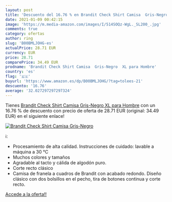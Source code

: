 ```yaml
---
layout: post
title: 'Descuento del 16.76 % en Brandit Check Shirt Camisa  Gris-Negro  '
date: 2021-01-09 00:42:15
image: 'https://m.media-amazon.com/images/I/514SOQz-WgL._SL200_.jpg'
comments: true
category: ofertas
author: ring
slug: 'B00BMLJOHG-es'
actualPrice: 28.71 EUR
currency: EUR
price: 28.71
comparePrice: 34.49 EUR
prodname: 'Brandit Check Shirt Camisa  Gris-Negro  XL para Hombre'
country: 'es'
flag: '🇪🇸'
buyurl: 'https://www.amazon.es/dp/B00BMLJOHG/?tag=tolees-21'
descuento: '16.76'
average: '32.027297297297324'
---
```


Tienes [Brandit Check Shirt Camisa  Gris-Negro  XL para Hombre](https://www.amazon.es/dp/B00BMLJOHG/?tag=tolees-21) con un 16.76 % de descuento con precio de oferta de 28.71 EUR (original: 34.49 EUR) en el siguiente enlace!

[![Brandit Check Shirt Camisa  Gris-Negro  ](https://m.media-amazon.com/images/I/514SOQz-WgL._SL200_.jpg)](https://www.amazon.es/dp/B00BMLJOHG/?tag=tolees-21)

ℹ️:

- Procesamiento de alta calidad. Instrucciones de cuidado: lavable a máquina a 30 °C
- Muchos colores y tamaños
- Agradable al tacto y cálida de algodón puro.
- Corte recto clásico
- Camisa de franela a cuadros de Brandit con acabado redondo. Diseño clásico con dos bolsillos en el pecho, tira de botones continua y corte recto.

[Accede a la oferta!!](https://www.amazon.es/dp/B00BMLJOHG/?tag=tolees-21)
